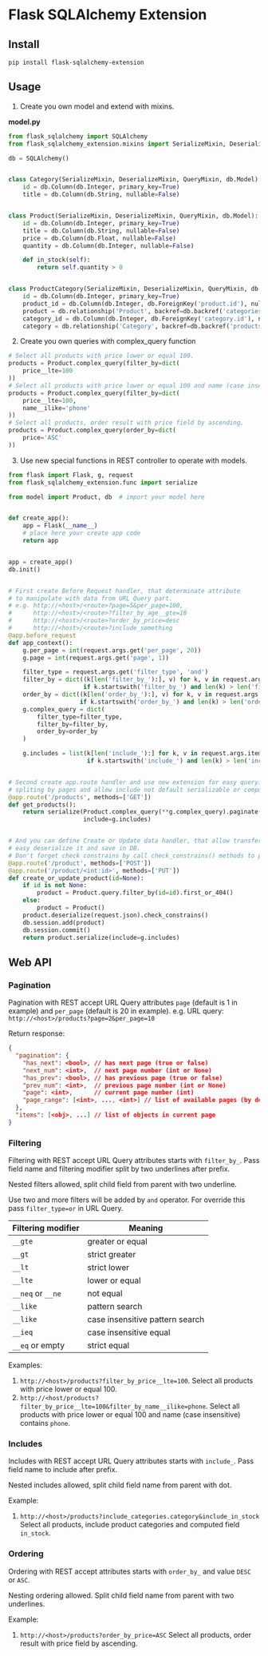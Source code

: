 # Flask SQLAlchemy Extension

## Install

```commandline
pip install flask-sqlalchemy-extension
```

## Usage

1. Create you own model and extend with mixins.

**model.py**
```python
from flask_sqlalchemy import SQLAlchemy
from flask_sqlalchemy_extension.mixins import SerializeMixin, DeserializeMixin, QueryMixin

db = SQLAlchemy()


class Category(SerializeMixin, DeserializeMixin, QueryMixin, db.Model):
    id = db.Column(db.Integer, primary_key=True)
    title = db.Column(db.String, nullable=False)


class Product(SerializeMixin, DeserializeMixin, QueryMixin, db.Model):
    id = db.Column(db.Integer, primary_key=True)
    title = db.Column(db.String, nullable=False)
    price = db.Column(db.Float, nullable=False)
    quantity = db.Column(db.Integer, nullable=False)

    def in_stock(self):
        return self.quantity > 0


class ProductCategory(SerializeMixin, DeserializeMixin, QueryMixin, db.Model):
    id = db.Column(db.Integer, primary_key=True)
    product_id = db.Column(db.Integer, db.ForeignKey('product.id'), nullable=False)
    product = db.relationship('Product', backref=db.backref('categories', lazy=True), lazy='joined')
    category_id = db.Column(db.Integer, db.ForeignKey('category.id'), nullable=False)
    category = db.relationship('Category', backref=db.backref('products', lazy=True), lazy='joined')
```

2. Create you own queries with complex_query function

```python
# Select all products with price lower or equal 100.
products = Product.complex_query(filter_by=dict(
    price__lte=100
))
# Select all products with price lower or equal 100 and name (case insensitive) contains `phone`.
products = Product.complex_query(filter_by=dict(
    price__lte=100,
    name__ilike='phone'
))
# Select all products, order result with price field by ascending.
products = Product.complex_query(order_by=dict(
    price='ASC'
))
```

3. Use new special functions in REST controller to operate with models.

```python
from flask import Flask, g, request
from flask_sqlalchemy_extension.func import serialize

from model import Product, db  # import your model here 


def create_app():
    app = Flask(__name__)
    # place here your create app code
    return app


app = create_app()
db.init()


# First create Before Request handler, that determinate attribute 
# to manipulate with data from URL Query part.
# e.g. http://<host>/<route>?page=5&per_page=100,
#      http://<host>/<route>?filter_by_age__gte=18
#      http://<host>/<route>?order_by_price=desc
#      http://<host>/<route>?include_something
@app.before_request
def app_context():
    g.per_page = int(request.args.get('per_page', 20))
    g.page = int(request.args.get('page', 1))

    filter_type = request.args.get('filter_type', 'and')
    filter_by = dict((k[len('filter_by_'):], v) for k, v in request.args.items()
                     if k.startswith('filter_by_') and len(k) > len('filter_by_'))
    order_by = dict((k[len('order_by_'):], v) for k, v in request.args.items()
                    if k.startswith('order_by_') and len(k) > len('order_by_'))
    g.complex_query = dict(
        filter_type=filter_type,
        filter_by=filter_by,
        order_by=order_by
    )

    g.includes = list(k[len('include_'):] for k, v in request.args.items()
                      if k.startswith('include_') and len(k) > len('include_'))


# Second create app.route handler and use new extension for easy querying data by filters, ordering,
# spliting by pages and allow include not default serializable or computed fields in response
@app.route('/products', methods=['GET'])
def get_products():
    return serialize(Product.complex_query(**g.complex_query).paginate(page=g.page, per_page=g.per_page),
                     include=g.includes)


# And you can define Create or Update data handler, that allow transfer a json-serializable object and
# easy deserialize it and save in DB. 
# Don't forget check constrains by call check_constrains() methods to prevent DB error with not-null fields.
@app.route('/product', methods=['POST'])
@app.route('/product/<int:id>', methods=['PUT'])
def create_or_update_product(id=None):
    if id is not None:
        product = Product.query.filter_by(id=id).first_or_404()
    else:
        product = Product()
    product.deserialize(request.json).check_constrains()
    db.session.add(product)
    db.session.commit()
    return product.serialize(include=g.includes)
```

## Web API

### Pagination

Pagination with REST accept URL Query attributes `page` (default is 1 in example) and `per_page` (default is 20 in example).
e.g. URL query: `http://<host>/products?page=2&per_page=10`

Return response:
```json
{
  "pagination": {
    "has_next": <bool>, // has next page (true or false)
    "next_num": <int>,  // next page number (int or None)
    "has_prev": <bool>, // has previous page (true or false)
    "prev_num": <int>,  // previous page number (int or None)
    "page": <int>,      // current page number (int)
    "page_range": [<int>, ..., <int>] // list of available pages (by default 5 pages left and 5 pages right of current page)
  },
  "items": [<obj>, ...] // list of objects in current page
}
```

### Filtering

Filtering with REST accept URL Query attributes starts with `filter_by_`.
Pass field name and filtering modifier split by two underlines after prefix.

Nested filters allowed, split child field from parent with two underline.

Use two and more filters will be added by `and` operator. For override this pass `filter_type=or` in URL Query. 

| Filtering modifier | Meaning                         |
|--------------------|---------------------------------|
| `__gte`            | greater or equal                |
| `__gt`             | strict greater                  |
| `__lt`             | strict lower                    |
| `__lte`            | lower or equal                  |
| `__neq` or `__ne`  | not equal                       |
| `__like`           | pattern search                  |
| `__like`           | case insensitive pattern search |
| `__ieq`            | case insensitive equal          |
| `__eq` or empty    | strict equal                    |

Examples: 
1. `http://<host>/products?filter_by_price__lte=100`.
Select all products with price lower or equal 100.
2. `http://<host/products?filter_by_price__lte=100&filter_by_name__ilike=phone`.
Select all products with price lower or equal 100 and name (case insensitive) contains `phone`.

### Includes

Includes with REST accept URL Query attributes starts with `include_`.  Pass field name to include after prefix.

Nested includes allowed, split child field name from parent with dot.

Example:
1. `http://<host>/products?include_categories.category&include_in_stock`
Select all products, include product categories and computed field `in_stock`.

### Ordering

Ordering with REST accept attributes starts with `order_by_` and value `DESC` or `ASC`. 

Nesting ordering allowed. Split child field name from parent with two underlines.

Example:
1. `http://<host>/products?order_by_price=ASC`
Select all products, order result with price field by ascending.
